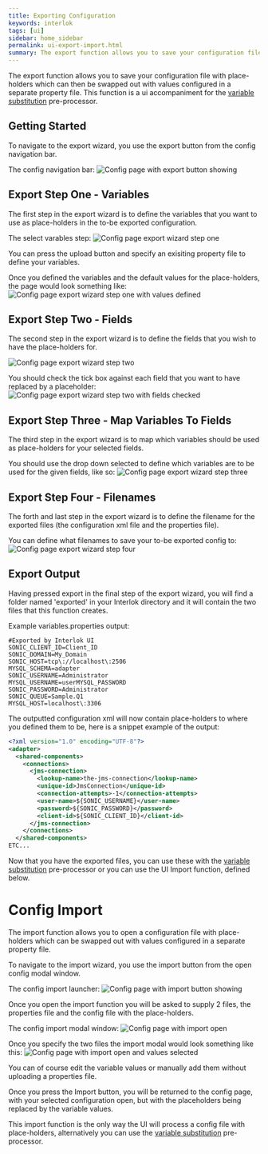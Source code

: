 ```yaml
---
title: Exporting Configuration
keywords: interlok
tags: [ui]
sidebar: home_sidebar
permalink: ui-export-import.html
summary: The export function allows you to save your configuration file with place-holders which can then be swapped out with values configured in a separate property file
---
```


The export function allows you to save your configuration file with place-holders which can then be swapped out with values configured in a separate property file. This function is a ui accompaniment for the [variable substitution](advanced-configuration-pre-processors.html#variable-substitution) pre-processor.

## Getting Started ##

To navigate to the export wizard, you use the export button from the config navigation bar.

The config navigation bar:
![Config page with export button showing](./images/ui-user-guide/config-export-button.png)


## Export Step One - Variables ##

The first step in the export wizard is to define the variables that you want to use as place-holders in the to-be exported configuration.

The select varables step:
![Config page export wizard step one](./images/ui-user-guide/config-export-step-one.png)

You can press the upload button and specify an exisiting property file to define your variables.

Once you defined the variables and the default values for the place-holders, the page would look something like:
![Config page export wizard step one with values defined](./images/ui-user-guide/config-export-step-one-with-values.png)

## Export Step Two - Fields ##

The second step in the export wizard is to define the fields that you wish to have the place-holders for.

![Config page export wizard step two](./images/ui-user-guide/config-export-step-two.png)

You should check the tick box against each field that you want to have replaced by a placeholder:
![Config page export wizard step two with fields checked](./images/ui-user-guide/config-export-step-two-checked.png)

## Export Step Three - Map Variables To Fields ##

The third step in the export wizard is to map which variables should be used as place-holders for your selected fields.

You should use the drop down selected to define which variables are to be used for the given fields, like so:
![Config page export wizard step three](./images/ui-user-guide/config-export-three.png)

## Export Step Four - Filenames ##

The forth and last step in the export wizard is to define the filename for the exported files (the configuration xml file and the properties file).

You can define what filenames to save your to-be exported config to:
![Config page export wizard step four](./images/ui-user-guide/config-export-step-four.png)

## Export Output ##

Having pressed export in the final step of the export wizard, you will find a folder named 'exported' in your Interlok directory and it will contain the two files that this function creates.

Example variables.properties output:

```
#Exported by Interlok UI
SONIC_CLIENT_ID=Client_ID
SONIC_DOMAIN=My_Domain
SONIC_HOST=tcp\://localhost\:2506
MYSQL_SCHEMA=adapter
SONIC_USERNAME=Administrator
MYSQL_USERNAME=userMYSQL_PASSWORD
SONIC_PASSWORD=Administrator
SONIC_QUEUE=Sample.Q1
MYSQL_HOST=localhost\:3306
```

The outputted configuration xml will now contain place-holders to where you defined them to be, here is a snippet example of the output:

```xml
<?xml version="1.0" encoding="UTF-8"?>
<adapter>
  <shared-components>
    <connections>
      <jms-connection>
        <lookup-name>the-jms-connection</lookup-name>
        <unique-id>JmsConnection</unique-id>
        <connection-attempts>-1</connection-attempts>
        <user-name>${SONIC_USERNAME}</user-name>
        <password>${SONIC_PASSWORD}</password>
        <client-id>${SONIC_CLIENT_ID}</client-id>
      </jms-connection>
    </connections>
  </shared-components>
ETC...
```

Now that you have the exported files, you can use these with the  [variable substitution](advanced-configuration-pre-processors.html#variable-substitution) pre-processor or you can use the UI Import function, defined below.

# Config Import #

The import function allows you to open a configuration file with place-holders which can be swapped out with values configured in a separate property file.

To navigate to the import wizard, you use the import button from the open config modal window.

The config import launcher:
![Config page with import button showing](./images/ui-user-guide/config-import-open.png)

Once you open the import function you will be asked to supply 2 files, the properties file and the config file with the place-holders.

The config import modal window:
![Config page with import open](./images/ui-user-guide/config-import.png)

Once you specify the two files the import modal would look something like this:
![Config page with import open and values selected](./images/ui-user-guide/config-import-selected.png)

You can of course edit the variable values or manually add them without uploading a properties file.

Once you press the Import button, you will be returned to the config page, with your selected configuration open, but with the placeholders being replaced by the variable values.

This import function is the only way the UI will process a config file with place-holders, alternatively you can use the  [variable substitution](advanced-configuration-pre-processors.html#variable-substitution) pre-processor.

